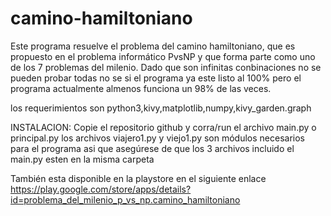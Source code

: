 # camino-hamiltoniano
Este programa resuelve el problema del camino hamiltoniano, que es propuesto en el problema informático PvsNP y que forma parte como uno de los 7 problemas del milenio.
Dado que son infinitas conbinaciones no se pueden probar todas no se si el programa ya este listo al 100% pero el programa actualmente almenos funciona un 98% de las veces. 

los requerimientos son python3,kivy,matplotlib,numpy,kivy_garden.graph

INSTALACION:
Copie el repositorio github y corra/run el archivo main.py o principal.py los archivos viajero1.py y viejo1.py son módulos necesarios para el programa asi que asegúrese de que los 3 archivos incluido el main.py esten en la misma carpeta

También esta disponible en la playstore en el siguiente enlace https://play.google.com/store/apps/details?id=problema_del_milenio_p_vs_np.camino_hamiltoniano

